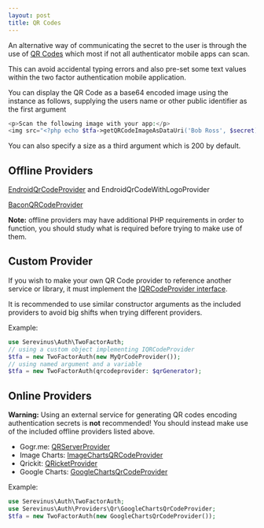 ```yaml
---
layout: post
title: QR Codes
---
```


An alternative way of communicating the secret to the user is through the use of [QR Codes](http://en.wikipedia.org/wiki/QR_code) which most if not all authenticator mobile apps can scan.

This can avoid accidental typing errors and also pre-set some text values within the two factor authentication mobile application.

You can display the QR Code as a base64 encoded image using the instance as follows, supplying the users name or other public identifier as the first argument

````php
<p>Scan the following image with your app:</p>
<img src="<?php echo $tfa->getQRCodeImageAsDataUri('Bob Ross', $secret); ?>">
````

You can also specify a size as a third argument which is 200 by default.

## Offline Providers

[EndroidQrCodeProvider](qr-codes/endroid.md) and EndroidQrCodeWithLogoProvider

[BaconQRCodeProvider](qr-codes/bacon.md)

**Note:** offline providers may have additional PHP requirements in order to function, you should study what is required before trying to make use of them.

## Custom Provider

If you wish to make your own QR Code provider to reference another service or library, it must implement the [IQRCodeProvider interface](../lib/Providers/Qr/IQRCodeProvider.php).

It is recommended to use similar constructor arguments as the included providers to avoid big shifts when trying different providers.

Example:

```php
use Serevinus\Auth\TwoFactorAuth;
// using a custom object implementing IQRCodeProvider
$tfa = new TwoFactorAuth(new MyQrCodeProvider());
// using named argument and a variable
$tfa = new TwoFactorAuth(qrcodeprovider: $qrGenerator);
```

## Online Providers

**Warning:** Using an external service for generating QR codes encoding authentication secrets is **not** recommended! You should instead make use of the included offline providers listed above.

* Gogr.me: [QRServerProvider](qr-codes/qr-server.md)
* Image Charts: [ImageChartsQRCodeProvider](qr-codes/image-charts.md)
* Qrickit: [QRicketProvider](qr-codes/qrickit.md)
* Google Charts: [GoogleChartsQrCodeProvider](qr-codes/google-charts.md)

Example:

```php
use Serevinus\Auth\TwoFactorAuth;
use Serevinus\Auth\Providers\Qr\GoogleChartsQrCodeProvider;
$tfa = new TwoFactorAuth(new GoogleChartsQrCodeProvider());
```

